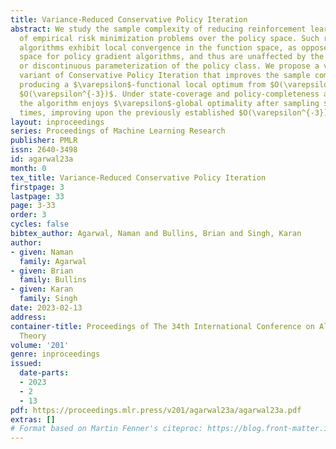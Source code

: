 ```yaml
---
title: Variance-Reduced Conservative Policy Iteration
abstract: We study the sample complexity of reducing reinforcement learning to a sequence
  of empirical risk minimization problems over the policy space. Such reductions-based
  algorithms exhibit local convergence in the function space, as opposed to the parameter
  space for policy gradient algorithms, and thus are unaffected by the possibly non-linear
  or discontinuous parameterization of the policy class. We propose a variance-reduced
  variant of Conservative Policy Iteration that improves the sample complexity of
  producing a $\varepsilon$-functional local optimum from $O(\varepsilon^{-4})$ to
  $O(\varepsilon^{-3})$. Under state-coverage and policy-completeness assumptions,
  the algorithm enjoys $\varepsilon$-global optimality after sampling $O(\varepsilon^{-2})$
  times, improving upon the previously established $O(\varepsilon^{-3})$ sample requirement.
layout: inproceedings
series: Proceedings of Machine Learning Research
publisher: PMLR
issn: 2640-3498
id: agarwal23a
month: 0
tex_title: Variance-Reduced Conservative Policy Iteration
firstpage: 3
lastpage: 33
page: 3-33
order: 3
cycles: false
bibtex_author: Agarwal, Naman and Bullins, Brian and Singh, Karan
author:
- given: Naman
  family: Agarwal
- given: Brian
  family: Bullins
- given: Karan
  family: Singh
date: 2023-02-13
address:
container-title: Proceedings of The 34th International Conference on Algorithmic Learning
  Theory
volume: '201'
genre: inproceedings
issued:
  date-parts:
  - 2023
  - 2
  - 13
pdf: https://proceedings.mlr.press/v201/agarwal23a/agarwal23a.pdf
extras: []
# Format based on Martin Fenner's citeproc: https://blog.front-matter.io/posts/citeproc-yaml-for-bibliographies/
---
```

